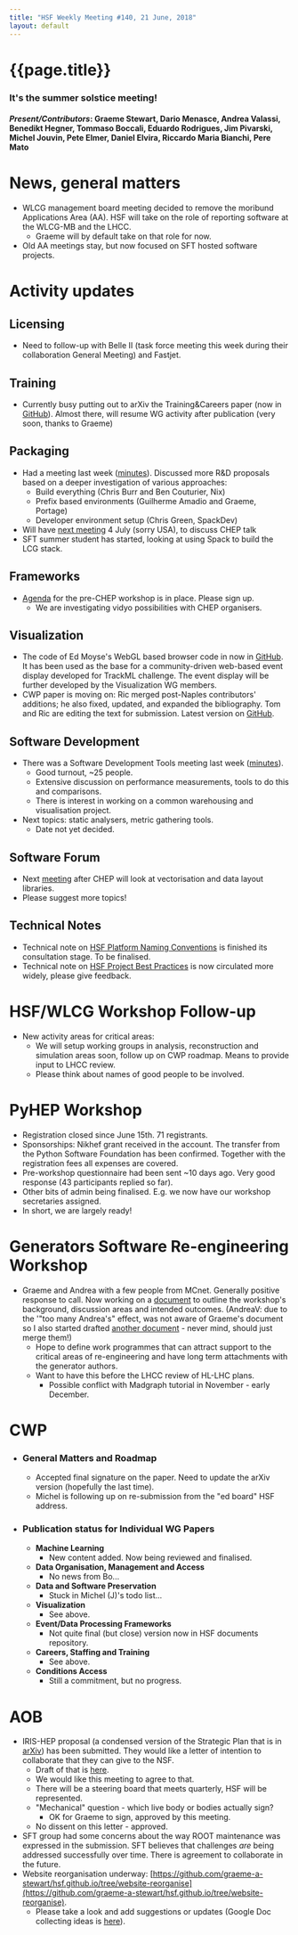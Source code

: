 ```yaml
---
title: "HSF Weekly Meeting #140, 21 June, 2018"
layout: default
---
```


# {{page.title}}
### It's the summer solstice meeting!

#### *Present/Contributors*: Graeme Stewart, Dario Menasce, Andrea Valassi, Benedikt Hegner, Tommaso Boccali, Eduardo Rodrigues, Jim Pivarski, Michel Jouvin, Pete Elmer, Daniel Elvira, Riccardo Maria Bianchi, Pere Mato

News, general matters
=====================
-   WLCG management board meeting decided to remove the moribund
    Applications Area (AA). HSF will take on the role of reporting
    software at the WLCG-MB and the LHCC.
    -   Graeme will by default take on that role for now.
-   Old AA meetings stay, but now focused on SFT hosted software
    projects.

Activity updates
================

Licensing
---------
-   Need to follow-up with Belle II (task force meeting this week during
    their collaboration General Meeting) and Fastjet.

Training
--------
-   Currently busy putting out to arXiv the Training&Careers paper
	(now in [GitHub](https://github.com/HSF/documents/tree/master/CWP/papers/HSF-CWP-2017-02_training/latex)).
    Almost there, will resume WG activity after publication (very soon,
    thanks to Graeme)

Packaging
---------
-   Had a meeting last week
    ([minutes](https://hepsoftwarefoundation.org/organization/2018/06/13/packaging.html)).
    Discussed more R&D proposals based on a deeper investigation of
    various approaches:
    -   Build everything (Chris Burr and Ben Couturier, Nix)
    -   Prefix based environments (Guilherme Amadio and Graeme, Portage)
    -   Developer environment setup (Chris Green, SpackDev)
-   Will have [next
    meeting](https://indico.cern.ch/event/737348/) 4 July
    (sorry USA), to discuss CHEP talk
-   SFT summer student has started, looking at using Spack to build the
    LCG stack.

Frameworks
----------
-   [Agenda](https://indico.cern.ch/event/727646/) for the
    pre-CHEP workshop is in place. Please sign up.
    -   We are investigating vidyo possibilities with CHEP organisers.

Visualization
-------------
-   The code of Ed Moyse's WebGL based browser code in now in [GitHub](https://github.com/HSF/phoenix).
    It has been used as the base for a community-driven web-based
    event display developed for TrackML challenge. The event display
    will be further developed by the Visualization WG members.
-   CWP paper is moving on: Ric merged post-Naples contributors'
    additions; he also fixed, updated, and expanded the bibliography.
    Tom and Ric are editing the text for submission. Latest version on
    [GitHub](https://github.com/HSF/Visualization/tree/master/documents/CWP).

Software Development
--------------------
-   There was a Software Development Tools meeting last week
    ([minutes](https://hepsoftwarefoundation.org/organization/2018/06/14/software-tools.html)).
    -   Good turnout, \~25 people.
    -   Extensive discussion on performance measurements, tools to do
        this and comparisons.
    -   There is interest in working on a common warehousing and
        visualisation project.
-   Next topics: static analysers, metric gathering tools.
    -   Date not yet decided.

Software Forum
--------------
-   Next [meeting](https://indico.cern.ch/event/736105/)
    after CHEP will look at vectorisation and data layout libraries.
-   Please suggest more topics!

Technical Notes
---------------
-   Technical note on [HSF Platform Naming
    Conventions](https://github.com/HSF/documents/tree/master/HSF-TN/draft-2015-NAM)
    is finished its consultation stage. To be finalised.
-   Technical note on [HSF Project Best
    Practices](https://github.com/HSF/documents/tree/master/HSF-TN/draft-2016-PROJ)
    is now circulated more widely, please give feedback.

HSF/WLCG Workshop Follow-up
===========================
-   New activity areas for critical areas:
    -   We will setup working groups in analysis, reconstruction and
        simulation areas soon, follow up on CWP roadmap. Means to
        provide input to LHCC review.
    -   Please think about names of good people to be involved.

PyHEP Workshop
==============
-   Registration closed since June 15th. 71 registrants.
-   Sponsorships: Nikhef grant received in the account. The transfer
    from the Python Software Foundation has been confirmed. Together
    with the registration fees all expenses are covered.
-   Pre-workshop questionnaire had been sent \~10 days ago. Very good
    response (43 participants replied so far).
-   Other bits of admin being finalised. E.g. we now have our workshop
    secretaries assigned.
-   In short, we are largely ready!

Generators Software Re-engineering Workshop
===========================================
-   Graeme and Andrea with a few people from MCnet. Generally positive response to
    call. Now working on a
    [document](https://docs.google.com/document/d/1q0yErmSjYJOepESRs3bqjrF78oo0Y0QfjR3K93naJKU/edit?usp=sharing)
    to outline the workshop's background, discussion areas and
    intended outcomes. (AndreaV: due to the '"too many Andrea's"
    effect, was not aware of Graeme's document so I also started
    drafted [another
    document](https://docs.google.com/document/d/11GkCox5mRRITi5L0Lg5w9l88xoSO7cJj1kZCJoERhOc/edit?ts=5b2b71ff) -
    never mind, should just merge them!)
    -   Hope to define work programmes that can attract support to the
        critical areas of re-engineering and have long term
        attachments with the generator authors.
    -   Want to have this before the LHCC review of HL-LHC plans.
        -   Possible conflict with Madgraph tutorial in November - early
            December.

CWP
===
-   ### General Matters and Roadmap
    -   Accepted final signature on the paper. Need to update the arXiv
        version (hopefully the last time).
    -   Michel is following up on re-submission from the "ed board" HSF
        address.
-   ### Publication status for Individual WG Papers
    -   **Machine Learning**
        -   New content added. Now being reviewed and finalised.
    -   **Data Organisation, Management and Access**
        -   No news from Bo\...
    -   **Data and Software Preservation**
        -   Stuck in Michel (J)'s todo list\...
    -   **Visualization**
        -   See above.
    -   **Event/Data Processing Frameworks**
        -   Not quite final (but close) version now in HSF documents
            repository.
    -   **Careers, Staffing and Training**
        -   See above.
    -   **Conditions Access**
        -   Still a commitment, but no progress.

AOB
===
-   IRIS-HEP proposal (a condensed version of the Strategic Plan that is
    in [arXiv](https://arxiv.org/abs/1712.06592)) has been submitted. They would like a letter of
    intention to collaborate that they can give to the NSF.
    -   Draft of that is
        [here](https://docs.google.com/document/d/1L_RIQQ1kwnVohRDyuGgvIL8swIPPsg8ANuPOIyQwRlU/edit?usp=sharing).
    -   We would like this meeting to agree to that.
    -   There will be a steering board that meets quarterly, HSF will be
        represented.
    -   "Mechanical" question - which live body or bodies actually sign?
        -   OK for Graeme to sign, approved by this meeting.
    -   No dissent on this letter - approved.
-   SFT group had some concerns about the way ROOT maintenance was
    expressed in the submission. SFT believes that challenges *are*
    being addressed successfully over time. There is agreement to collaborate
    in the future.
-   Website reorganisation underway:
    [https://github.com/graeme-a-stewart/hsf.github.io/tree/website-reorganise](https://github.com/graeme-a-stewart/hsf.github.io/tree/website-reorganise).
    -   Please take a look and add suggestions or updates (Google Doc
        collecting ideas is
        [here](https://docs.google.com/document/d/1t8x8Ua9E__vp_9i3KwLGrgk8QDAIGL4-ZPsqvPOUCQY/edit?usp=sharing)).
